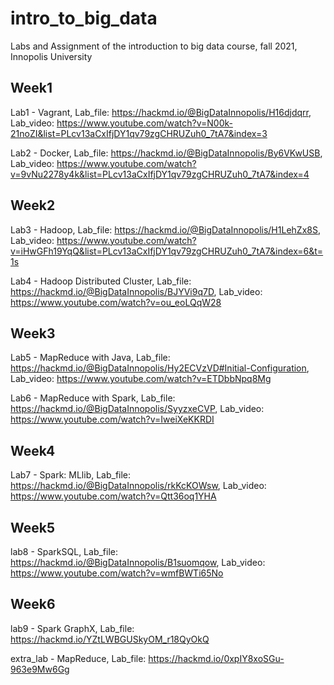 # intro_to_big_data
Labs and Assignment of the introduction to big data course, fall 2021, Innopolis University

## Week1
Lab1 - Vagrant, Lab_file: https://hackmd.io/@BigDataInnopolis/H16djdqrr, Lab_video: https://www.youtube.com/watch?v=N00k-21noZI&list=PLcv13aCxIfjDY1qv79zgCHRUZuh0_7tA7&index=3

Lab2 - Docker, Lab_file: https://hackmd.io/@BigDataInnopolis/By6VKwUSB, Lab_video: https://www.youtube.com/watch?v=9vNu2278y4k&list=PLcv13aCxIfjDY1qv79zgCHRUZuh0_7tA7&index=4

## Week2
Lab3 - Hadoop, Lab_file: https://hackmd.io/@BigDataInnopolis/H1LehZx8S, Lab_video: https://www.youtube.com/watch?v=iHwGFh19YqQ&list=PLcv13aCxIfjDY1qv79zgCHRUZuh0_7tA7&index=6&t=1s

Lab4 - Hadoop Distributed Cluster, Lab_file: https://hackmd.io/@BigDataInnopolis/BJYVi9q7D, Lab_video: https://www.youtube.com/watch?v=ou_eoLQqW28

## Week3
Lab5 - MapReduce with Java, Lab_file: https://hackmd.io/@BigDataInnopolis/Hy2ECVzVD#Initial-Configuration, Lab_video: https://www.youtube.com/watch?v=ETDbbNpq8Mg

Lab6 - MapReduce with Spark, Lab_file: https://hackmd.io/@BigDataInnopolis/SyyzxeCVP, Lab_video: https://www.youtube.com/watch?v=IweiXeKKRDI

## Week4
Lab7 - Spark: MLlib, Lab_file: https://hackmd.io/@BigDataInnopolis/rkKcKOWsw, Lab_video: https://www.youtube.com/watch?v=Qtt36oq1YHA

## Week5
lab8 - SparkSQL, Lab_file: https://hackmd.io/@BigDataInnopolis/B1suomqow, Lab_video: https://www.youtube.com/watch?v=wmfBWTi65No

## Week6
lab9 - Spark GraphX, Lab_file: https://hackmd.io/YZtLWBGUSkyOM_r18QyOkQ

extra_lab - MapReduce, Lab_file: https://hackmd.io/0xpIY8xoSGu-963e9Mw6Gg
